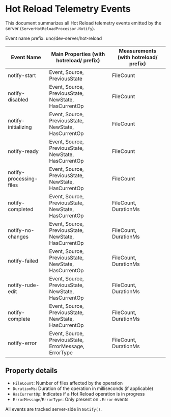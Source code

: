 # Hot Reload Telemetry Events

This document summarizes all Hot Reload telemetry events emitted by the server (`ServerHotReloadProcessor.Notify`).

Event name prefix: uno/dev-server/hot-reload

| Event Name              | Main Properties  (with hotreload/ prefix)             | Measurements (with hotreload/ prefix) |
|-------------------------|-------------------------------------------------------|---------------------------------------|
| notify-start            | Event, Source, PreviousState                          | FileCount                             |
| notify-disabled         | Event, Source, PreviousState, NewState, HasCurrentOp  | FileCount                             |
| notify-initializing     | Event, Source, PreviousState, NewState, HasCurrentOp  | FileCount                             |
| notify-ready            | Event, Source, PreviousState, NewState, HasCurrentOp  | FileCount                             |
| notify-processing-files | Event, Source, PreviousState, NewState, HasCurrentOp  | FileCount                             |
| notify-completed        | Event, Source, PreviousState, NewState, HasCurrentOp  | FileCount, DurationMs                 |
| notify-no-changes       | Event, Source, PreviousState, NewState, HasCurrentOp  | FileCount, DurationMs                 |
| notify-failed           | Event, Source, PreviousState, NewState, HasCurrentOp  | FileCount, DurationMs                 |
| notify-rude-edit        | Event, Source, PreviousState, NewState, HasCurrentOp  | FileCount, DurationMs                 |
| notify-complete         | Event, Source, PreviousState, NewState, HasCurrentOp  | FileCount, DurationMs                 |
| notify-error            | Event, Source, PreviousState, ErrorMessage, ErrorType | FileCount, DurationMs                 |

## Property details
- `FileCount`: Number of files affected by the operation
- `DurationMs`: Duration of the operation in milliseconds (if applicable)
- `HasCurrentOp`: Indicates if a Hot Reload operation is in progress
- `ErrorMessage`/`ErrorType`: Only present on `.Error` events

All events are tracked server-side in `Notify()`.
